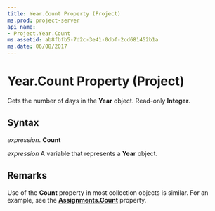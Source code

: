 ```yaml
---
title: Year.Count Property (Project)
ms.prod: project-server
api_name:
- Project.Year.Count
ms.assetid: ab8fbfb5-7d2c-3e41-0dbf-2cd681452b1a
ms.date: 06/08/2017
---
```



# Year.Count Property (Project)

Gets the number of days in the  **Year** object. Read-only **Integer**.


## Syntax

 _expression_. **Count**

 _expression_ A variable that represents a **Year** object.


## Remarks

Use of the  **Count** property in most collection objects is similar. For an example, see the **[Assignments.Count](Project.Assignments.Count.md)** property.


